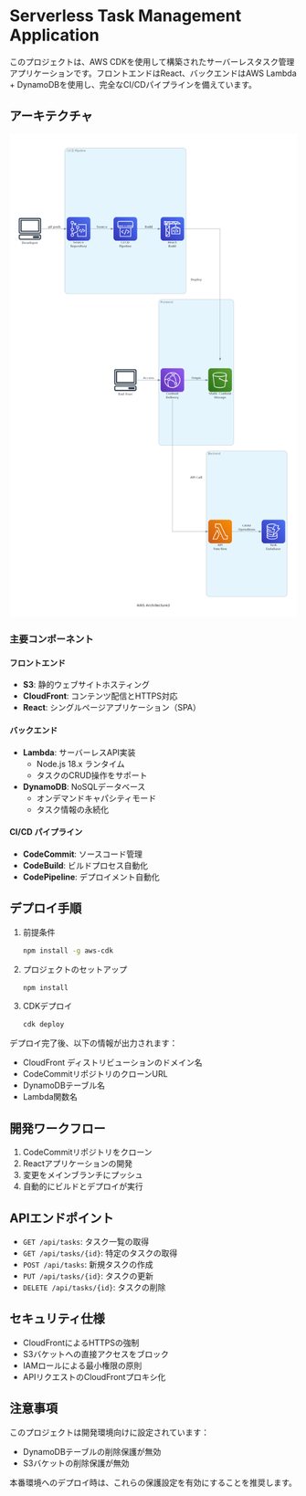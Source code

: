 # Serverless Task Management Application

このプロジェクトは、AWS CDKを使用して構築されたサーバーレスタスク管理アプリケーションです。フロントエンドはReact、バックエンドはAWS Lambda + DynamoDBを使用し、完全なCI/CDパイプラインを備えています。

## アーキテクチャ

![アーキテクチャ図](aws_architecture3.png)

### 主要コンポーネント

#### フロントエンド
- **S3**: 静的ウェブサイトホスティング
- **CloudFront**: コンテンツ配信とHTTPS対応
- **React**: シングルページアプリケーション（SPA）

#### バックエンド
- **Lambda**: サーバーレスAPI実装
  - Node.js 18.x ランタイム
  - タスクのCRUD操作をサポート
- **DynamoDB**: NoSQLデータベース
  - オンデマンドキャパシティモード
  - タスク情報の永続化

#### CI/CD パイプライン
- **CodeCommit**: ソースコード管理
- **CodeBuild**: ビルドプロセス自動化
- **CodePipeline**: デプロイメント自動化

## デプロイ手順

1. 前提条件
   ```bash
   npm install -g aws-cdk
   ```

2. プロジェクトのセットアップ
   ```bash
   npm install
   ```

3. CDKデプロイ
   ```bash
   cdk deploy
   ```

デプロイ完了後、以下の情報が出力されます：
- CloudFront ディストリビューションのドメイン名
- CodeCommitリポジトリのクローンURL
- DynamoDBテーブル名
- Lambda関数名

## 開発ワークフロー

1. CodeCommitリポジトリをクローン
2. Reactアプリケーションの開発
3. 変更をメインブランチにプッシュ
4. 自動的にビルドとデプロイが実行

## APIエンドポイント

- `GET /api/tasks`: タスク一覧の取得
- `GET /api/tasks/{id}`: 特定のタスクの取得
- `POST /api/tasks`: 新規タスクの作成
- `PUT /api/tasks/{id}`: タスクの更新
- `DELETE /api/tasks/{id}`: タスクの削除

## セキュリティ仕様

- CloudFrontによるHTTPSの強制
- S3バケットへの直接アクセスをブロック
- IAMロールによる最小権限の原則
- APIリクエストのCloudFrontプロキシ化

## 注意事項

このプロジェクトは開発環境向けに設定されています：
- DynamoDBテーブルの削除保護が無効
- S3バケットの削除保護が無効

本番環境へのデプロイ時は、これらの保護設定を有効にすることを推奨します。
